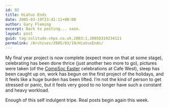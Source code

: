 ```yaml
---
id: 92
title: Hiatus Ends
date: 2005-03-19T23:41:11+00:00
author: Gary Fleming
excerpt: Back to posting... soon.
layout: post
guid: tag:solitude.vkps.co.uk,2003:1,20050319234111
permalink: /Archives/2005/03/19/HiatusEnds/
---
```

My final year project is now complete (expect more on that at some stage), celebrating has been done thrice (just another two more to go), pictures were taken (of the [CompSoc Easter](http://derek.stuwee.org/gallery/CompSocEaster) celebrations at Cafe West), sleep has been caught up on, work has begun on the first project of the holidays, and it feels like a huge burden has been lifted. I&#8217;m not the kind of person to get stressed or panic, but it feels very good to no longer have such a constant and heavy workload.

Enough of this self indulgent tripe. Real posts begin again this week.